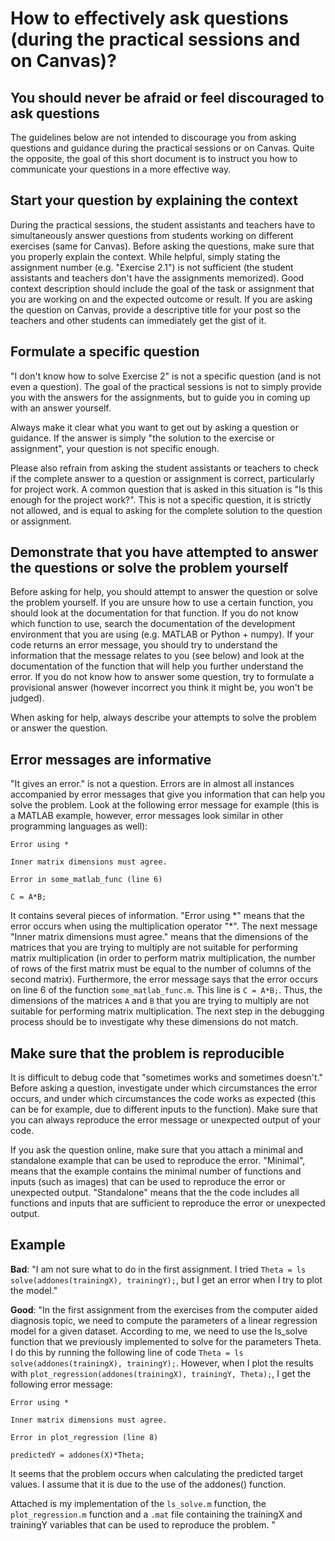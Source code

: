 # How to effectively ask questions (during the practical sessions and on Canvas)?

## You should never be afraid or feel discouraged to ask questions

The guidelines below are not intended to discourage you from asking questions and guidance during the practical sessions or on Canvas. Quite the opposite, the goal of this short document is to instruct you how to communicate your questions in a more effective way.

## Start your question by explaining the context

During the practical sessions, the student assistants and teachers have to simultaneously answer questions from students working on different exercises (same for Canvas). Before asking the questions, make sure that you properly explain the context. While helpful, simply stating the assignment number (e.g. &quot;Exercise 2.1&quot;) is not sufficient (the student assistants and teachers don&#39;t have the assignments memorized). Good context description should include the goal of the task or assignment that you are working on and the expected outcome or result. If you are asking the question on Canvas, provide a descriptive title for your post so the teachers and other students can immediately get the gist of it.

## Formulate a specific question

&quot;I don&#39;t know how to solve Exercise 2&quot; is not a specific question (and is not even a question). The goal of the practical sessions is not to simply provide you with the answers for the assignments, but to guide you in coming up with an answer yourself.

Always make it clear what you want to get out by asking a question or guidance. If the answer is simply &quot;the solution to the exercise or assignment&quot;, your question is not specific enough.

Please also refrain from asking the student assistants or teachers to check if the complete answer to a question or assignment is correct, particularly for project work. A common question that is asked in this situation is &quot;Is this enough for the project work?&quot;. This is not a specific question, it is strictly not allowed, and is equal to asking for the complete solution to the question or assignment.

## Demonstrate that you have attempted to answer the questions or solve the problem yourself

Before asking for help, you should attempt to answer the question or solve the problem yourself. If you are unsure how to use a certain function, you should look at the documentation for that function. If you do not know which function to use, search the documentation of the development environment that you are using (e.g. MATLAB or Python + numpy). If your code returns an error message, you should try to understand the information that the message relates to you (see below) and look at the documentation of the function that will help you further understand the error. If you do not know how to answer some question, try to formulate a provisional answer (however incorrect you think it might be, you won&#39;t be judged).

When asking for help, always describe your attempts to solve the problem or answer the question.

## Error messages are informative

&quot;It gives an error.&quot; is not a question. Errors are in almost all instances accompanied by error messages that give you information that can help you solve the problem. Look at the following error message for example (this is a MATLAB example, however, error messages look similar in other programming languages as well):

```
Error using *

Inner matrix dimensions must agree.

Error in some_matlab_func (line 6)

C = A*B;
```

It contains several pieces of information. &quot;Error using \*&quot; means that the error occurs when using the multiplication operator &quot;\*&quot;. The next message &quot;Inner matrix dimensions must agree.&quot; means that the dimensions of the matrices that you are trying to multiply are not suitable for performing matrix multiplication (in order to perform matrix multiplication, the number of rows of the first matrix must be equal to the number of columns of the second matrix). Furthermore, the error message says that the error occurs on line 6 of the function `some_matlab_func.m`. This line is `C = A*B;`. Thus, the dimensions of the matrices `A` and `B` that you are trying to multiply are not suitable for performing matrix multiplication. The next step in the debugging process should be to investigate why these dimensions do not match.

## Make sure that the problem is reproducible

It is difficult to debug code that &quot;sometimes works and sometimes doesn&#39;t.&quot; Before asking a question, investigate under which circumstances the error occurs, and under which circumstances the code works as expected (this can be for example, due to different inputs to the function). Make sure that you can always reproduce the error message or unexpected output of your code.

If you ask the question online, make sure that you attach a minimal and standalone example that can be used to reproduce the error. &quot;Minimal&quot;, means that the example contains the minimal number of functions and inputs (such as images) that can be used to reproduce the error or unexpected output. &quot;Standalone&quot; means that the the code includes all functions and inputs that are sufficient to reproduce the error or unexpected output.

## Example

**Bad**: &quot;I am not sure what to do in the first assignment. I tried `Theta = ls solve(addones(trainingX), trainingY);`, but I get an error when I try to plot the model.&quot;

**Good**: &quot;In the first assignment from the exercises from the computer aided diagnosis topic, we need to compute the parameters of a linear regression model for a given dataset. According to me, we need to use the ls_solve function that we previously implemented to solve for the parameters Theta. I do this by running the following line of code `Theta = ls solve(addones(trainingX), trainingY);`. However, when I plot the results with `plot_regression(addones(trainingX), trainingY, Theta);`, I get the following error message:

```
Error using *

Inner matrix dimensions must agree.

Error in plot_regression (line 8)

predictedY = addones(X)*Theta;
```

It seems that the problem occurs when calculating the predicted target values. I assume that it is due to the use of the addones() function.

Attached is my implementation of the `ls_solve.m` function, the `plot_regression.m` function and a `.mat` file containing the trainingX and trainingY variables that can be used to reproduce the problem. &quot;
